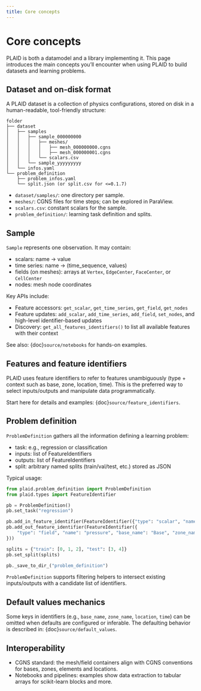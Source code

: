 ```yaml
---
title: Core concepts
---
```


# Core concepts

PLAID is both a datamodel and a library implementing it. This page introduces the main concepts you’ll encounter when using PLAID to build datasets and learning problems.

## Dataset and on-disk format

A PLAID dataset is a collection of physics configurations, stored on disk in a human-readable, tool-friendly structure:

```
folder
├── dataset
│   ├── samples
│   │   ├── sample_000000000
│   │   │   ├── meshes/
│   │   │   │   ├── mesh_000000000.cgns
│   │   │   │   ├── mesh_000000001.cgns
│   │   │   └── scalars.csv
│   │   └── sample_yyyyyyyyy
│   └── infos.yaml
└── problem_definition
    ├── problem_infos.yaml
    └── split.json (or split.csv for <=0.1.7)
```

- `dataset/samples/`: one directory per sample.
- `meshes/`: CGNS files for time steps; can be explored in ParaView.
- `scalars.csv`: constant scalars for the sample.
- `problem_definition/`: learning task definition and splits.

## Sample

`Sample` represents one observation. It may contain:
- scalars: name → value
- time series: name → (time_sequence, values)
- fields (on meshes): arrays at `Vertex`, `EdgeCenter`, `FaceCenter`, or `CellCenter`
- nodes: mesh node coordinates

Key APIs include:
- Feature accessors: `get_scalar`, `get_time_series`, `get_field`, `get_nodes`
- Feature updates: `add_scalar`, `add_time_series`, `add_field`, `set_nodes`, and high-level identifier-based updates
- Discovery: `get_all_features_identifiers()` to list all available features with their context

See also: {doc}`source/notebooks` for hands-on examples.

## Features and feature identifiers

PLAID uses feature identifiers to refer to features unambiguously (type + context such as base, zone, location, time). This is the preferred way to select inputs/outputs and manipulate data programmatically.

Start here for details and examples: {doc}`source/feature_identifiers`.

## Problem definition

`ProblemDefinition` gathers all the information defining a learning problem:
- task: e.g., regression or classification
- inputs: list of FeatureIdentifiers
- outputs: list of FeatureIdentifiers
- split: arbitrary named splits (train/val/test, etc.) stored as JSON

Typical usage:

```python
from plaid.problem_definition import ProblemDefinition
from plaid.types import FeatureIdentifier

pb = ProblemDefinition()
pb.set_task("regression")

pb.add_in_feature_identifier(FeatureIdentifier({"type": "scalar", "name": "Re"}))
pb.add_out_feature_identifier(FeatureIdentifier({
    "type": "field", "name": "pressure", "base_name": "Base", "zone_name": "Zone", "location": "Vertex", "time": 0.0
}))

splits = {"train": [0, 1, 2], "test": [3, 4]}
pb.set_split(splits)

pb._save_to_dir_("problem_definition")
```

`ProblemDefinition` supports filtering helpers to intersect existing inputs/outputs with a candidate list of identifiers.

## Default values mechanics

Some keys in identifiers (e.g., `base_name`, `zone_name`, `location`, `time`) can be omitted when defaults are configured or inferable. The defaulting behavior is described in: {doc}`source/default_values`.

## Interoperability

- CGNS standard: the mesh/field containers align with CGNS conventions for bases, zones, elements and locations.
- Notebooks and pipelines: examples show data extraction to tabular arrays for scikit-learn blocks and more.

